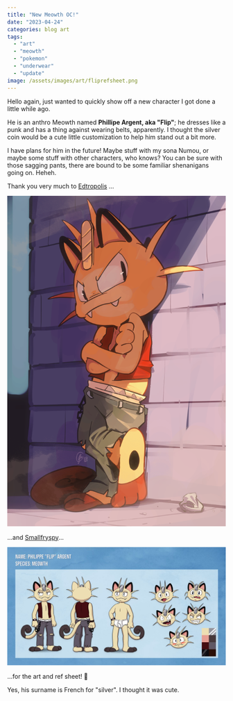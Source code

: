 ```yaml
---
title: "New Meowth OC!"
date: "2023-04-24"
categories: blog art
tags: 
  - "art"
  - "meowth"
  - "pokemon"
  - "underwear"
  - "update"
image: /assets/images/art/fliprefsheet.png
---
```


Hello again, just wanted to quickly show off a new character I got done a little while ago.

He is an anthro Meowth named **Phillipe Argent, aka "Flip"**; he dresses like a punk and has a thing against wearing belts, apparently. I thought the silver coin would be a cute little customization to help him stand out a bit more.

I have plans for him in the future! Maybe stuff with my sona Numou, or maybe some stuff with other characters, who knows? You can be sure with those sagging pants, there are bound to be some familiar shenanigans going on. Heheh.

Thank you very much to [Edtropolis](https://twitter.com/edtropolis) ...

![](/assets/images/art/Punk_Meowth_by_Edtropolis.png)

...and [Smallfryspy](https://twitter.com/smallfryspy)...

![](/assets/images/art/fliprefsheet.jpg)

...for the art and ref sheet! 💙

Yes, his surname is French for "silver". I thought it was cute.
